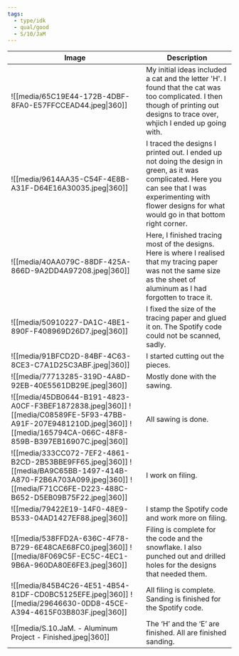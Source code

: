 ```yaml
---
tags:
  - type/idk
  - qual/good
  - S/10/JaM
---
```


| Image                                                                                                                                                       | Description                                                                                                                                                                                                       |
| ----------------------------------------------------------------------------------------------------------------------------------------------------------- | ----------------------------------------------------------------------------------------------------------------------------------------------------------------------------------------------------------------- |
| ![[media/65C19E44-172B-4DBF-8FA0-E57FFCCEAD44.jpeg\|360]]                                                                                                         | My initial ideas included a cat and the letter 'H'. I found that the cat was too complicated. I then though of printing out designs to trace over, whjich I ended up going with.                                  |
| ![[media/9614AA35-C54F-4E8B-A31F-D64E16A30035.jpeg\|360]]                                                                                                         | I traced the designs I printed out. I ended up not doing the design in green, as it was complicated. Here you can see that I was experimenting with flower designs for what would go in that bottom right corner. |
| ![[media/40AA079C-88DF-425A-866D-9A2DD4A97208.jpeg\|360]]                                                                                                         | Here, I finished tracing most of the designs. Here is where I realised that my tracing paper was not the same size as the sheet of aluminum as I had forgotten to trace it.                                       |
| ![[media/50910227-DA1C-4BE1-890F-F408969D26D7.jpeg\|360]]                                                                                                         | I fixed the size of the tracing paper and glued it on. The Spotify code could not be scanned, sadly.                                                                                                              |
| ![[media/91BFCD2D-84BF-4C63-8CE3-C7A1D25C3ABF.jpeg\|360]]                                                                                                         | I started cutting out the pieces.                                                                                                                                                                                 |
| ![[media/77713285-319D-4A8D-92EB-40E5561DB29E.jpeg\|360]]                                                                                                         | Mostly done with the sawing.                                                                                                                                                                                      |
| ![[media/45DB0644-B191-4823-A0CF-F3BEF1872838.jpeg\|360]] ![[media/C08589FE-5F93-47BB-A91F-207E9481210D.jpeg\|360]] ![[media/165794CA-066C-48F8-859B-B397EB16907C.jpeg\|360]] | All sawing is done.                                                                                                                                                                                               |
| ![[media/333CC072-7EF2-4861-B2CD-2B53BBE9FF65.jpeg\|360]] ![[media/BA9C65BB-1497-414B-A870-F2B6A703A099.jpeg\|360]] ![[media/F71CC6FE-D223-488C-B652-D5EB09B75F22.jpeg\|360]] | I work on filing.                                                                                                                                                                                                 |
| ![[media/79422E19-14F0-48E9-B533-04AD1427EF88.jpeg\|360]]                                                                                                         | I stamp the Spotify code and work more on filing.                                                                                                                                                                 |
| ![[media/538FFD2A-636C-4F78-B729-6E48CAE68FC0.jpeg\|360]] ![[media/8F069C5F-EC5C-4EC1-9B6A-960DA80E6FE3.jpeg\|360]]                                                     | Filing is complete for the code and the snowflake. I also punched out and drilled holes for the designs that needed them.                                                                                         |
| ![[media/845B4C26-4E51-4B54-81DF-CD0BC5125EFE.jpeg\|360]] ![[media/29646630-0DD8-45CE-A394-4615F03B803F.jpeg\|360]]                                                     | All filing is complete. Sanding is finished for the Spotify code.                                                                                                                                                 |
| ![[media/S.10.JaM. - Aluminum Project - Finished.jpeg\|360]]                                                                                                         | The ‘H’ and the ‘E’ are finished. All are finished sanding.                                                                                                                                                       |
